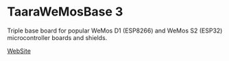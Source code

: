 TaaraWeMosBase 3
================

Triple base board for popular WeMos D1 (ESP8266) and WeMos S2 (ESP32) microcontroller boards and shields.

[WebSite](https://taaralabs.eu/wb3)
